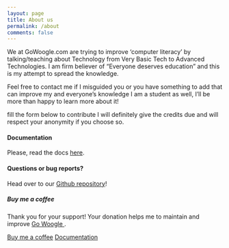 ```yaml
---
layout: page
title: About us
permalink: /about
comments: false
---
```


<div class="row justify-content-between">
<div class="col-md-8 pr-5">

<p>We at GoWoogle.com are trying to improve ‘computer literacy’ by talking/teaching about Technology from Very Basic Tech to Advanced Technologies. I am firm believer of “Everyone deserves education” and this is my attempt to spread the knowledge.

Feel free to contact me if I misguided you or you have something to add that can improve my and everyone’s knowledge I am a student as well, I’ll be more than happy to learn more about it!

fill the form below to contribute I will definitely give the credits due and will respect your anonymity if you choose so.</p>
<!--
<p class="mb-5"><img class="shadow-lg" src="{{site.baseurl}}/assets/images/Go Woogle-jekyll-template.png" alt="jekyll template Go Woogle" /></p> -->
<h4>Documentation</h4>

<p>Please, read the docs <a href="https://gowoogle.com/">here</a>.</p>

<h4>Questions or bug reports?</h4>

<p>Head over to our <a href="https://github.com/ananta-tamboli/Go-Woogle">Github repository</a>!</p>

</div>

<div class="col-md-4">

<div class="sticky-top sticky-top-80">
<h5>Buy me a coffee</h5>

<p>Thank you for your support! Your donation helps me to maintain and improve <a target="_blank" href="https://gowoogle.com">Go Woogle <i class="fab fa-github"></i></a>.</p>

<a target="_blank" href="https://gowoogle.com/donate/" class="btn btn-danger">Buy me a coffee</a> <a target="_blank" href="https://gowoogle.com" class="btn btn-warning">Documentation</a>

</div>
</div>
</div>
